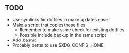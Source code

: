 ## TODO

* Use symlinks for dotfiles to make updates easier
* Make a script that copies these files
    * Remember to make some check for existing dotfiles
    * Possible include backup in the same script
* Add .bashrc
* Probably better to use $XDG_CONFIG_HOME


